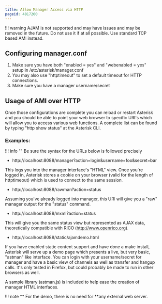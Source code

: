 ```yaml
---
title: Allow Manager Access via HTTP
pageid: 4817260
---
```


!!! warning 
    AJAM is not supported and may have issues and may be removed in the future. Do not use it if at all possible. Use standard TCP based AMI instead.

[//]: # (end-warning)

Configuring manager.conf
------------------------

1. Make sure you have both "enabled = yes" and "webenabled = yes" setup in /etc/asterisk/manager.conf
2. You may also use "httptimeout" to set a default timeout for HTTP connections.
3. Make sure you have a manager username/secret

Usage of AMI over HTTP
----------------------

Once those configurations are complete you can reload or restart Asterisk and you should be able to point your web browser to specific URI's which will allow you to access various web functions. A complete list can be found by typing "http show status" at the Asterisk CLI.

### Examples:

!!! info ""
    Be sure the syntax for the URLs below is followed precisely

[//]: # (end-info)

* http://localhost:8088/manager?action=login&username=foo&secret=bar

This logs you into the manager interface's "HTML" view. Once you're logged in, Asterisk stores a cookie on your browser (valid for the length of httptimeout) which is used to connect to the same session.

* http://localhost:8088/rawman?action=status

Assuming you've already logged into manager, this URI will give you a "raw" manager output for the "status" command.

* http://localhost:8088/mxml?action=status

This will give you the same status view but represented as AJAX data, theoretically compatible with RICO (<http://www.openrico.org>).

* http://localhost:8088/static/ajamdemo.html

If you have enabled static content support and have done a make install, Asterisk will serve up a demo page which presents a live, but very basic, "astman" like interface. You can login with your username/secret for manager and have a basic view of channels as well as transfer and hangup calls. It's only tested in Firefox, but could probably be made to run in other browsers as well.

A sample library (astman.js) is included to help ease the creation of manager HTML interfaces.

!!! note **  For the demo, there is no need for **any external web server.

[//]: # (end-note)
